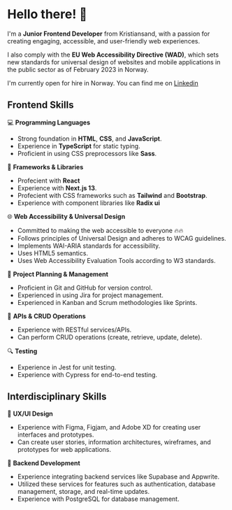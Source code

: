 # Hello there! 👋
  I'm a **Junior Frontend Developer** from Kristiansand, with a passion for creating engaging, accessible, and user-friendly web experiences. 

I also comply with the **EU Web Accessibility Directive (WAD)**, which sets new standards for universal design of websites and mobile applications in the public sector as of February 2023 in Norway.

I'm currently open for hire in Norway. You can find me on [Linkedin](https://www.linkedin.com/in/richie-botteri-1aab8b82/)

## Frontend Skills

💻 **Programming Languages**
- Strong foundation in **HTML**, **CSS**, and **JavaScript**.
- Experience in **TypeScript** for static typing.
- Proficient in using CSS preprocessors like **Sass**.

🔧 **Frameworks & Libraries**
- Profecient with **React**
- Experience with **Next.js 13**.
- Profecient with CSS frameworks such as **Tailwind** and **Bootstrap**.
- Experience with component libraries like **Radix ui**

🌐 **Web Accessibility & Universal Design**
- Committed to making the web accessible to everyone 🔥🔥
- Follows principles of Universal Design and adheres to WCAG guidelines.
- Implements WAI-ARIA standards for accessibility.
- Uses HTML5 semantics.
- Uses Web Accessibility Evaluation Tools according to W3 standards.

📝 **Project Planning & Management**
- Proficient in Git and GitHub for version control.
- Experienced in using Jira for project management.
- Experienced in Kanban and Scrum methodologies like Sprints.

🔁 **APIs & CRUD Operations**
- Experience with RESTful services/APIs.
- Can perform CRUD operations (create, retrieve, update, delete).

🔍 **Testing**
- Experience in Jest for unit testing.
- Experience with Cypress for end-to-end testing.

## Interdisciplinary Skills 

🎨 **UX/UI Design**
- Experience with Figma, Figjam, and Adobe XD for creating user interfaces and prototypes.
- Can create user stories, information architectures, wireframes, and prototypes for web applications.

💾 **Backend Development**
- Experience integrating backend services like Supabase and Appwrite.
- Utilized these services for features such as authentication, database management, storage, and real-time updates.
- Experience with PostgreSQL for database management.

